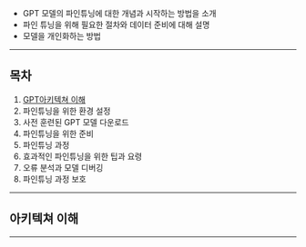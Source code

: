 * GPT 모델의 파인튜닝에 대한 개념과 시작하는 방법을 소개
* 파인 튜닝을 위해 필요한 절차와 데이터 준비에 대해 설명
* 모델을 개인화하는 방법

---
## 목차
1) [GPT아키텍쳐 이해](#-아키텍쳐-이해)
2) 파인튜닝을 위한 환경 설정
3) 사전 훈련된 GPT 모델 다운로드
4) 파인튜닝을 위한 준비
5) 파인튜닝 과정
6) 효과적인 파인튜닝을 위한 팁과 요령
7) 오류 분석과 모델 디버깅
8) 파인튜닝 과정 보호

---
## 아키텍쳐 이해

---
